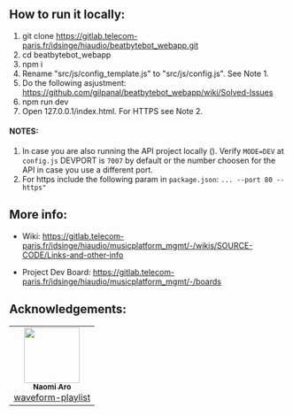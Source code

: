 ## How to run it locally:
1. git clone https://gitlab.telecom-paris.fr/idsinge/hiaudio/beatbytebot_webapp.git
2. cd beatbytebot_webapp
3. npm i
4. Rename "src/js/config_template.js" to "src/js/config.js". See Note 1.
5. Do the following asjustment: https://github.com/gilpanal/beatbytebot_webapp/wiki/Solved-Issues
6. npm run dev
7. Open 127.0.0.1/index.html. For HTTPS see Note 2.

#### NOTES:
1. In case you are also running the API project locally (). Verify `MODE=DEV` at `config.js`
DEVPORT is `7007` by default or the number choosen for the API in case you use a different port.
2. For https include the following param in `package.json`: `... --port 80 --https"`

## More info:

- Wiki: https://gitlab.telecom-paris.fr/idsinge/hiaudio/musicplatform_mgmt/-/wikis/SOURCE-CODE/Links-and-other-info

- Project Dev Board: https://gitlab.telecom-paris.fr/idsinge/hiaudio/musicplatform_mgmt/-/boards

## Acknowledgements:
<!-- prettier-ignore-start -->
<!-- markdownlint-disable -->
<table>
  <tr>
    <td align="center"><a href="https://github.com/naomiaro"><img src="https://avatars2.githubusercontent.com/u/35253?v=4" width="100px;" alt=""/><br /><sub><b>Naomi Aro</b></sub></a><br /><a href="https://github.com/naomiaro/waveform-playlist" title="Code">waveform-playlist</a></td> 
  </tr>
</table>
<!-- markdownlint-enable -->
<!-- prettier-ignore-end -->
